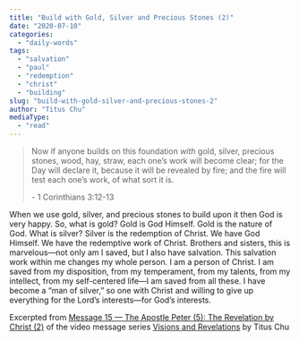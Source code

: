 ```yaml
---
title: "Build with Gold, Silver and Precious Stones (2)"
date: "2020-07-10"
categories: 
  - "daily-words"
tags: 
  - "salvation"
  - "paul"
  - "redemption"
  - "christ"
  - "building"
slug: "build-with-gold-silver-and-precious-stones-2"
author: "Titus Chu"
mediaType: 
  - "read"
---
```


> Now if anyone builds on this foundation _with_ gold, silver, precious stones, wood, hay, straw, [](http://biblehub.com/1_corinthians/3-13.htm)each one’s work will become clear; for the Day will declare it, because it will be revealed by fire; and the fire will test each one’s work, of what sort it is.
> 
> \- 1 Corinthians 3:12-13

When we use gold, silver, and precious stones to build upon it then God is very happy. So, what is gold? Gold is God Himself. Gold is the nature of God. What is silver? Silver is the redemption of Christ. We have God Himself. We have the redemptive work of Christ. Brothers and sisters, this is marvelous—not only am I saved, but I also have salvation. This salvation work within me changes my whole person. I am a person of Christ. I am saved from my disposition, from my temperament, from my talents, from my intellect, from my self-centered life—I am saved from all these. I have become a “man of silver,” so one with Christ and willing to give up everything for the Lord’s interests—for God’s interests.

Excerpted from [Message 15 — The Apostle Peter (5): The Revelation by Christ (2)](https://youtu.be/kXuObeFvhYg) of the video message series [Visions and Revelations](http://english.thechurchincleveland.org/virtual-lords-day.html) by Titus Chu
